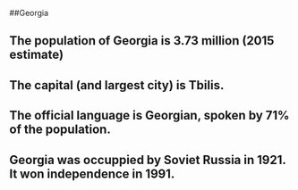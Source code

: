 ##Georgia
## The population of Georgia is 3.73 million (2015 estimate)


## The capital (and largest city) is Tbilis.

 
## The official language is Georgian, spoken by 71% of the population.


## Georgia was occuppied by Soviet Russia in 1921. It won independence in 1991.



